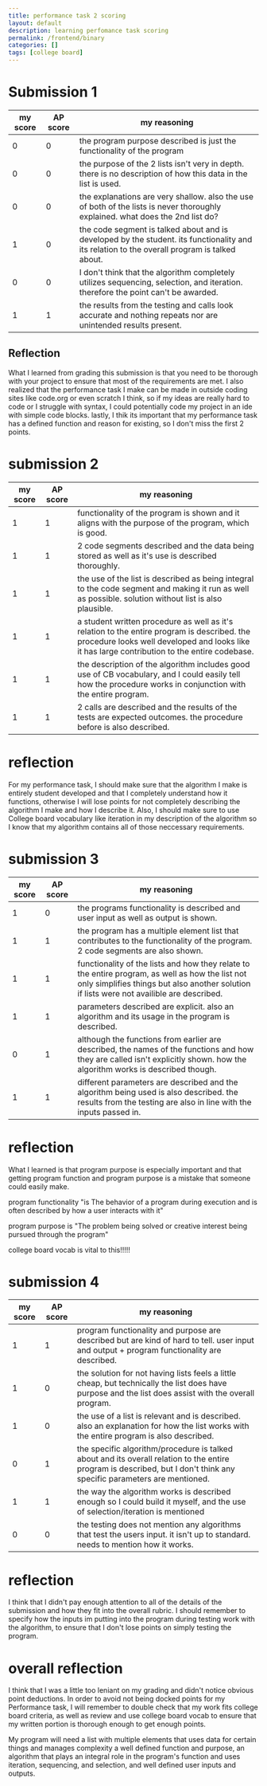 ```yaml
---
title: performance task 2 scoring
layout: default
description: learning perfomance task scoring
permalink: /frontend/binary
categories: []
tags: [college board]
---
```


# Submission 1

| my score | AP score | my reasoning                                                                                                                                 |
|----------|----------|----------------------------------------------------------------------------------------------------------------------------------------------|
| 0        |0         | the program purpose described is just the functionality of the program                                                                       |
| 0        |0         | the purpose of the 2 lists isn't very in depth. there is no description of how this data in the list is used.                                |
| 0        |0         | the explanations are very shallow. also the use of both of the lists is never thoroughly explained. what does the 2nd list do?               |
| 1        |0         | the code segment is talked about and is developed by the student. its functionality and its relation to the overall program is talked about. |
| 0        |0         | I don't think that the algorithm completely utilizes sequencing, selection, and iteration. therefore the point can't be awarded.             |
| 1        |1         | the results from the testing and calls look accurate and nothing repeats nor are unintended results present.                                 |

## Reflection


What I learned from grading this submission is that you need to be thorough with your project to ensure that most of the requirements are met. I also realized that 
the performance task I make can be made in outside coding sites like code.org or even scratch I think, so if my ideas are really hard to code or I struggle with syntax,
I could potentially code my project in an ide with simple code blocks. lastly, I thik its important that my performance task has a defined function and reason for existing, so I don't miss the first 2 points.

# submission 2

| my score | AP score | my reasoning                                                                                                                                                                                  |
|----------|----------|-----------------------------------------------------------------------------------------------------------------------------------------------------------------------------------------------|
| 1        | 1        | functionality of the program is shown and it aligns with the purpose of the program, which is good.                                                                                           |
| 1        | 1        | 2 code segments described and the data being stored as well as it's use is described thoroughly.                                                                                              |
| 1        | 1        | the use of the list is described as being integral to the code segment and making it run as well as  possible. solution without list is also plausible.                                       |
| 1        | 1        | a student written procedure as well as it's relation to the entire program is described.  the procedure looks well developed and looks like it has large contribution to the entire codebase. |
| 1        | 1        | the description of the algorithm includes good use of CB vocabulary, and I could easily tell how the procedure works in conjunction with the entire program.                                  |
| 1        | 1        | 2 calls are described and the results of the tests are expected outcomes. the procedure before is  also described.                                                                            |

# reflection

For my performance task, I should make sure that the algorithm I make is entirely student developed and that I completely understand how it functions, 
otherwise I will lose points for not completely describing the algorithm I make and how I describe it. Also, I should make sure to use College board vocabulary
like iteration in my description of the algorithm so I know that my algorithm contains all of those neccessary requirements.

# submission 3

| my score | AP score | my reasoning                                                                                                                                                                                  |
|----------|----------|-----------------------------------------------------------------------------------------------------------------------------------------------------------------------------------------------|
| 1        | 0        | the programs functionality is described and user input as  well as output is shown.                                                                                                           |
| 1        | 1        | the program has a multiple element list that contributes to the functionality of the program. 2 code segments are also shown.                                                                 |
| 1        | 1        | functionality of the lists and how they relate to the entire program, as well as how the list not only simplifies things but also another solution if lists were not availible are described. |
| 1        | 1        | parameters described are explicit. also an algorithm and its usage in the program is described.                                                                                               |
| 0        | 1        | although the functions from earlier are described, the names of the functions and how they are called isn't explicitly shown. how the algorithm works is described though.                    |
| 1        | 1        | different parameters are described and the algorithm being used is also described. the results from the testing are also in line with the inputs passed in.                                   |

# reflection

What I learned is that program purpose is especially important and that getting program function and program purpose is a mistake that someone could easily make.

program functionality "is The behavior of a program during execution and is often described by how a user interacts with it"

program purpose is "The problem being solved or creative interest being pursued through the program"

college board vocab is vital to this!!!!!

# submission 4

| my score | AP score | my reasoning                                                                                                                                                           |
|----------|----------|------------------------------------------------------------------------------------------------------------------------------------------------------------------------|
| 1        | 1        | program functionality and purpose are described but are kind of  hard to tell. user input and output + program functionality are described.                            |
| 1        | 0        | the solution for not having lists feels a little cheap, but technically the list does have purpose and the list does assist with the overall program.                  |
| 1        | 0        | the use of a list is relevant and is described. also an explanation for how  the list works with the entire program is also described.                                 |
| 0        | 1        | the specific algorithm/procedure is talked about and its overall relation to the entire program is described, but I don't think any specific parameters are mentioned. |
| 1        | 1        | the way the algorithm works is described enough so I could build it myself, and the use of selection/iteration is mentioned                                            |
| 0        | 0        | the testing does not mention any algorithms that test the users input. it isn't up to standard. needs to mention how it works.                                         |

# reflection

I think that I didn't pay enough attention to all of the details of the submission and how they fit into the overall rubric. I should remember to
specify how the inputs im putting into the program during testing work with the algorithm, to ensure that I don't lose points
on simply testing the program.

# overall reflection

I think that I was a little too leniant on my grading and didn't notice obvious point deductions. In order to avoid not being docked points for my 
Performance task, I will remember to double check that my work fits college board criteria, as well as review and use college board vocab to
ensure that my written portion is thorough enough to get enough points. 


My program will need a list with multiple elements that uses data for certain things and manages complexity
a well defined function and purpose, an algorithm that plays an integral role in the program's function and uses iteration,
sequencing, and selection, and well defined user inputs and outputs.